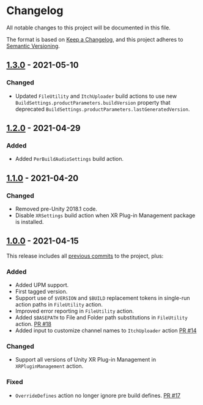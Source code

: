# Changelog

All notable changes to this project will be documented in this file.

The format is based on [Keep a Changelog](https://keepachangelog.com/en/1.0.0/),
and this project adheres to [Semantic Versioning](https://semver.org/spec/v2.0.0.html).

<!-- ## [Unreleased] -->

## [1.3.0] - 2021-05-10

### Changed

-   Updated `FileUtility` and `ItchUploader` build actions to use new `BuildSettings.productParameters.buildVersion` property that deprecated `BuildSettings.productParameters.lastGeneratedVersion`.

## [1.2.0] - 2021-04-29

### Added

-   Added `PerBuildAudioSettings` build action.

## [1.1.0] - 2021-04-20

### Changed

-   Removed pre-Unity 2018.1 code.
-   Disable `XRSettings` build action when XR Plug-in Management package is installed.

## [1.0.0] - 2021-04-15

This release includes all [previous commits][1.0.0] to the project, plus:

### Added

-   Added UPM support.
-   First tagged version.
-   Support use of `$VERSION` and `$BUILD` replacement tokens in single-run action paths in `FileUtility` action.
-   Improved error reporting in `FileUtility` action.
-   Added `$BASEPATH` to File and Folder path substitutions in `FileUtility` action. [PR #18](https://github.com/superunitybuild/buildactions/pull/18)
-   Added input to customize channel names to `ItchUploader` action [PR #14](https://github.com/superunitybuild/buildactions/pull/14)

### Changed

-   Support all versions of Unity XR Plug-in Management in `XRPluginManagement` action.

### Fixed

-   `OverrideDefines` action no longer ignore pre build defines. [PR #17](https://github.com/superunitybuild/buildactions/pull/17)

[unreleased]: https://github.com/superunitybuild/buildactions/compare/v1.3.0...HEAD
[1.3.0]: https://github.com/superunitybuild/buildactions/compare/v1.2.0...v1.3.0
[1.2.0]: https://github.com/superunitybuild/buildactions/compare/v1.1.0...v1.2.0
[1.1.0]: https://github.com/superunitybuild/buildactions/compare/v1.0.0...v1.1.0
[1.0.0]: https://github.com/superunitybuild/buildactions/compare/5951d33...v1.0.0
